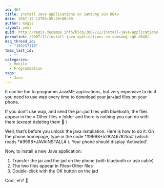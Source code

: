 ```yaml
---
id: 467
title: Install Java applications on Samsung SGH D840
date: 2007-12-13T00:05:29+00:00
author: Régis
layout: post
guid: http://regis.decamps.info/blog/2007/12/install-java-applications-on-samsung-sgh-d840/
permalink: /2007/12/install-java-applications-on-samsung-sgh-d840/
dsq_thread_id:
  - "189257118"
tmac_last_id:
  - ""
categories:
  - Mobile
  - Programmation
tags:
  - Java
---
```

It can be fun to programm JavaME applications, but very expensive to do if you need to use wap every time to download your jar+jad files on your phone.

If you don&rsquo;t use wap, and send the jar+jad files with bluetooth, the flies appear in the « Other files » folder and there is nothing you can do with them (except deleting them 🙁 )

Well, that&rsquo;s before you unlock the java installation. Here is how to do it: On the phone homepage, type in the code \*#9998\*52824678255# (which reads \*#9998\*JAVAINSTALL# ). Your phone should display &lsquo;Activated&rsquo;.

Now, to install a new Java application:

  1. Transfer the jar and the jad on the phone (with bluetooth or usb cable)
  2. The two files appear in Files>Other files
  3. Double-click with the OK button on the jad

Cool, eh? 🙂